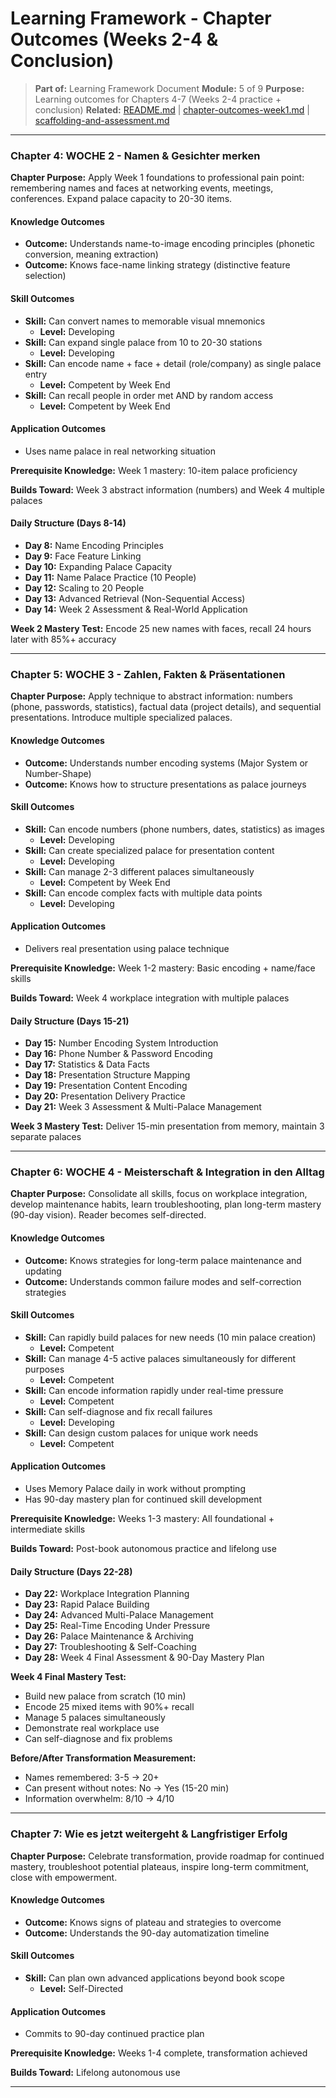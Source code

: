 # Learning Framework - Chapter Outcomes (Weeks 2-4 & Conclusion)

> **Part of:** Learning Framework Document
> **Module:** 5 of 9
> **Purpose:** Learning outcomes for Chapters 4-7 (Weeks 2-4 practice + conclusion)
> **Related:** [README.md](./README.md) | [chapter-outcomes-week1.md](./chapter-outcomes-week1.md) | [scaffolding-and-assessment.md](./scaffolding-and-assessment.md)

---

### Chapter 4: WOCHE 2 - Namen & Gesichter merken

**Chapter Purpose:** Apply Week 1 foundations to professional pain point: remembering names and faces at networking events, meetings, conferences. Expand palace capacity to 20-30 items.

#### Knowledge Outcomes

- **Outcome:** Understands name-to-image encoding principles (phonetic conversion, meaning extraction)
- **Outcome:** Knows face-name linking strategy (distinctive feature selection)

#### Skill Outcomes

- **Skill:** Can convert names to memorable visual mnemonics
  - **Level:** Developing
- **Skill:** Can expand single palace from 10 to 20-30 stations
  - **Level:** Developing
- **Skill:** Can encode name + face + detail (role/company) as single palace entry
  - **Level:** Competent by Week End
- **Skill:** Can recall people in order met AND by random access
  - **Level:** Competent by Week End

#### Application Outcomes

- Uses name palace in real networking situation

**Prerequisite Knowledge:** Week 1 mastery: 10-item palace proficiency

**Builds Toward:** Week 3 abstract information (numbers) and Week 4 multiple palaces

#### Daily Structure (Days 8-14)

- **Day 8:** Name Encoding Principles
- **Day 9:** Face Feature Linking
- **Day 10:** Expanding Palace Capacity
- **Day 11:** Name Palace Practice (10 People)
- **Day 12:** Scaling to 20 People
- **Day 13:** Advanced Retrieval (Non-Sequential Access)
- **Day 14:** Week 2 Assessment & Real-World Application

**Week 2 Mastery Test:** Encode 25 new names with faces, recall 24 hours later with 85%+ accuracy

---

### Chapter 5: WOCHE 3 - Zahlen, Fakten & Präsentationen

**Chapter Purpose:** Apply technique to abstract information: numbers (phone, passwords, statistics), factual data (project details), and sequential presentations. Introduce multiple specialized palaces.

#### Knowledge Outcomes

- **Outcome:** Understands number encoding systems (Major System or Number-Shape)
- **Outcome:** Knows how to structure presentations as palace journeys

#### Skill Outcomes

- **Skill:** Can encode numbers (phone numbers, dates, statistics) as images
  - **Level:** Developing
- **Skill:** Can create specialized palace for presentation content
  - **Level:** Developing
- **Skill:** Can manage 2-3 different palaces simultaneously
  - **Level:** Competent by Week End
- **Skill:** Can encode complex facts with multiple data points
  - **Level:** Developing

#### Application Outcomes

- Delivers real presentation using palace technique

**Prerequisite Knowledge:** Week 1-2 mastery: Basic encoding + name/face skills

**Builds Toward:** Week 4 workplace integration with multiple palaces

#### Daily Structure (Days 15-21)

- **Day 15:** Number Encoding System Introduction
- **Day 16:** Phone Number & Password Encoding
- **Day 17:** Statistics & Data Facts
- **Day 18:** Presentation Structure Mapping
- **Day 19:** Presentation Content Encoding
- **Day 20:** Presentation Delivery Practice
- **Day 21:** Week 3 Assessment & Multi-Palace Management

**Week 3 Mastery Test:** Deliver 15-min presentation from memory, maintain 3 separate palaces

---

### Chapter 6: WOCHE 4 - Meisterschaft & Integration in den Alltag

**Chapter Purpose:** Consolidate all skills, focus on workplace integration, develop maintenance habits, learn troubleshooting, plan long-term mastery (90-day vision). Reader becomes self-directed.

#### Knowledge Outcomes

- **Outcome:** Knows strategies for long-term palace maintenance and updating
- **Outcome:** Understands common failure modes and self-correction strategies

#### Skill Outcomes

- **Skill:** Can rapidly build palaces for new needs (10 min palace creation)
  - **Level:** Competent
- **Skill:** Can manage 4-5 active palaces simultaneously for different purposes
  - **Level:** Competent
- **Skill:** Can encode information rapidly under real-time pressure
  - **Level:** Competent
- **Skill:** Can self-diagnose and fix recall failures
  - **Level:** Developing
- **Skill:** Can design custom palaces for unique work needs
  - **Level:** Competent

#### Application Outcomes

- Uses Memory Palace daily in work without prompting
- Has 90-day mastery plan for continued skill development

**Prerequisite Knowledge:** Weeks 1-3 mastery: All foundational + intermediate skills

**Builds Toward:** Post-book autonomous practice and lifelong use

#### Daily Structure (Days 22-28)

- **Day 22:** Workplace Integration Planning
- **Day 23:** Rapid Palace Building
- **Day 24:** Advanced Multi-Palace Management
- **Day 25:** Real-Time Encoding Under Pressure
- **Day 26:** Palace Maintenance & Archiving
- **Day 27:** Troubleshooting & Self-Coaching
- **Day 28:** Week 4 Final Assessment & 90-Day Mastery Plan

**Week 4 Final Mastery Test:**
- Build new palace from scratch (10 min)
- Encode 25 mixed items with 90%+ recall
- Manage 5 palaces simultaneously
- Demonstrate real workplace use
- Can self-diagnose and fix problems

**Before/After Transformation Measurement:**
- Names remembered: 3-5 → 20+
- Can present without notes: No → Yes (15-20 min)
- Information overwhelm: 8/10 → 4/10

---

### Chapter 7: Wie es jetzt weitergeht & Langfristiger Erfolg

**Chapter Purpose:** Celebrate transformation, provide roadmap for continued mastery, troubleshoot potential plateaus, inspire long-term commitment, close with empowerment.

#### Knowledge Outcomes

- **Outcome:** Knows signs of plateau and strategies to overcome
- **Outcome:** Understands the 90-day automatization timeline

#### Skill Outcomes

- **Skill:** Can plan own advanced applications beyond book scope
  - **Level:** Self-Directed

#### Application Outcomes

- Commits to 90-day continued practice plan

**Prerequisite Knowledge:** Weeks 1-4 complete, transformation achieved

**Builds Toward:** Lifelong autonomous use

---
